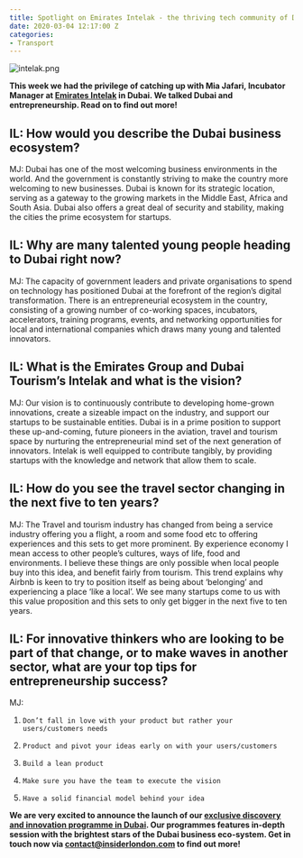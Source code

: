 ```yaml
---
title: Spotlight on Emirates Intelak - the thriving tech community of Dubai
date: 2020-03-04 12:17:00 Z
categories:
- Transport
---
```


![intelak.png](/uploads/intelak.png)



**This week we had the privilege of catching up with Mia Jafari, Incubator Manager at [Emirates Intelak](https://www.intelak.com/) in Dubai. We talked Dubai and entrepreneurship. Read on to find out more!**



## IL: How would you describe the Dubai business ecosystem?
 
MJ: Dubai has one of the most welcoming business environments in the world. And the government is constantly striving to make the country more welcoming to new businesses. Dubai is known for its strategic location, serving as a gateway to the growing markets in the Middle East, Africa and South Asia. Dubai also offers a great deal of security and stability, making the cities the prime ecosystem for startups.

 
## IL: Why are many talented young people heading to Dubai right now? 

MJ: The capacity of government leaders and private organisations to spend on technology has positioned Dubai at the forefront of the region’s digital transformation. There is an entrepreneurial ecosystem in the country, consisting of a growing number of co-working spaces, incubators, accelerators, training programs, events, and networking opportunities for local and international companies which draws many young and talented innovators.
 

## IL: What is the Emirates Group and Dubai Tourism’s Intelak and what is the vision? 

MJ: Our vision is to continuously contribute to developing home-grown innovations, create a sizeable impact on the industry, and support our startups to be sustainable entities. Dubai is in a prime position to support these up-and-coming, future pioneers in the aviation, travel and tourism space by nurturing the entrepreneurial mind set of the next generation of innovators. Intelak is well equipped to contribute tangibly, by providing startups with the knowledge and network that allow them to scale. 
 
 
## IL: How do you see the travel sector changing in the next five to ten years?

MJ: The Travel and tourism industry has changed from being a service industry offering you a flight, a room and some food etc to offering experiences and this sets to get more prominent. By experience economy I mean access to other people’s cultures, ways of life, food and environments. I believe  these things are only possible when local people buy into this idea, and benefit fairly from tourism.  This trend explains why Airbnb is keen to try to position itself as being about ‘belonging’ and experiencing a place ‘like a local’. We see many startups come to us with this value proposition and this sets to only get bigger in the next five to ten years.

 
## IL: For innovative thinkers who are looking to be part of that change, or to make waves in another sector, what are your top tips for entrepreneurship success?

MJ:
1.     Don’t fall in love with your product but rather your users/customers needs
2.     Product and pivot your ideas early on with your users/customers
3.     Build a lean product
4.     Make sure you have the team to execute the vision
5.     Have a solid financial model behind your idea




**We are very excited to announce the launch of our [exclusive discovery and innovation programme in Dubai](https://www.insiderlondon.com/asia/dubai/). Our programmes features in-depth session with the brightest stars of the Dubai business eco-system. Get in touch now via contact@insiderlondon.com to find out more!**